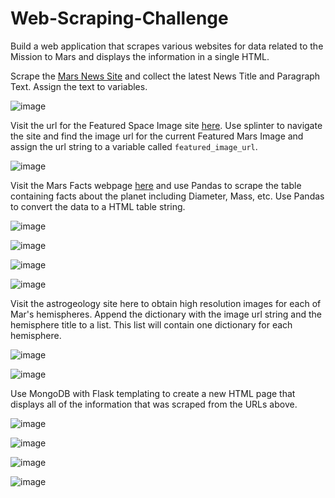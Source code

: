 # Web-Scraping-Challenge

Build a web application that scrapes various websites for data related to the Mission to Mars and displays the information in a single HTML.

Scrape the [Mars News Site](https://redplanetscience.com/) and collect the latest News Title and Paragraph Text. Assign the text to variables.

![image](https://user-images.githubusercontent.com/79819331/120661928-b4886000-c456-11eb-9906-9d1335487075.png)



Visit the url for the Featured Space Image site [here](https://spaceimages-mars.com). Use splinter to navigate the site and find the image url for the current Featured Mars Image and assign the url string to a variable called `featured_image_url`.


![image](https://user-images.githubusercontent.com/79819331/120662439-252f7c80-c457-11eb-9e87-e386925f7ec0.png)


Visit the Mars Facts webpage [here](https://galaxyfacts-mars.com) and use Pandas to scrape the table containing facts about the planet including Diameter, Mass, etc. Use Pandas to convert the data to a HTML table string.


![image](https://user-images.githubusercontent.com/79819331/120662791-6c1d7200-c457-11eb-8a4a-121c7a27e854.png)


![image](https://user-images.githubusercontent.com/79819331/120663048-aedf4a00-c457-11eb-8ad4-7e2208ab0460.png)


![image](https://user-images.githubusercontent.com/79819331/120663325-eb12aa80-c457-11eb-8a7b-f0def8c44b2f.png)


![image](https://user-images.githubusercontent.com/79819331/120663717-447ad980-c458-11eb-9daf-28ffcb28142d.png)



Visit the astrogeology site here to obtain high resolution images for each of Mar's hemispheres. Append the dictionary with the image url string and the hemisphere title to a list. This list will contain one dictionary for each hemisphere.

![image](https://user-images.githubusercontent.com/79819331/120664042-97ed2780-c458-11eb-8d6a-d103943855f9.png)


![image](https://user-images.githubusercontent.com/79819331/120664215-bf43f480-c458-11eb-931b-896a0da90195.png)


Use MongoDB with Flask templating to create a new HTML page that displays all of the information that was scraped from the URLs above.

![image](https://user-images.githubusercontent.com/79819331/120664773-35e0f200-c459-11eb-85e9-6075df9de416.png)


![image](https://user-images.githubusercontent.com/79819331/120665454-c91a2780-c459-11eb-91bf-c6312618b997.png)



![image](https://user-images.githubusercontent.com/79819331/120665914-3037dc00-c45a-11eb-9981-502a2f4b082d.png)




![image](https://user-images.githubusercontent.com/79819331/120665249-9a03b600-c459-11eb-97c3-d050405de7eb.png)







